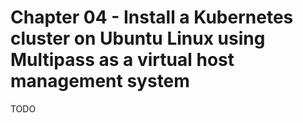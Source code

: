 # Chapter 04 - Install a Kubernetes cluster on Ubuntu Linux using Multipass as a virtual host management system

TODO
